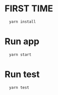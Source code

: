# FIRST TIME
```sh
  yarn install
```

# Run app
```sh
  yarn start
```

# Run test
```sh
  yarn test
```